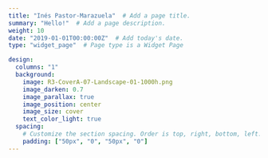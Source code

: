 ```yaml
---
title: "Inés Pastor-Marazuela"  # Add a page title.
summary: "Hello!"  # Add a page description.
weight: 10
date: "2019-01-01T00:00:00Z"  # Add today's date.
type: "widget_page"  # Page type is a Widget Page

design:
  columns: "1"
  background:
    image: R3-CoverA-07-Landscape-01-1000h.png
    image_darken: 0.7
    image_parallax: true
    image_position: center
    image_size: cover
    text_color_light: true
  spacing:
    # Customize the section spacing. Order is top, right, bottom, left.
    padding: ["50px", "0", "50px", "0"]
---
```

